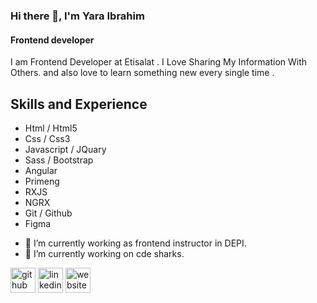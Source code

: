 
### Hi there 👋, I'm Yara Ibrahim
#### Frontend developer
<!-- ![Frontend developer](https://arturssmirnovs.github.io/github-profile-readme-generator/images/banner.png) -->

I am Frontend Developer at Etisalat . I Love Sharing My Information With Others. and also love to learn something new every single time .

## Skills and Experience
* Html / Html5
* Css / Css3
* Javascript / JQuary
* Sass / Bootstrap
* Angular
* Primeng
* RXJS
* NGRX
* Git / Github
* Figma

- 🔭 I’m currently working as frontend instructor in DEPI.
- 🔭 I’m currently working on cde sharks.
  


[<img src='https://cdn.jsdelivr.net/npm/simple-icons@3.0.1/icons/github.svg' alt='github' height='40'>](https://github.com/Yarahegazy502)  [<img src='https://cdn.jsdelivr.net/npm/simple-icons@3.0.1/icons/linkedin.svg' alt='linkedin' height='40'>](https://www.linkedin.com/in/yara-hegazy-61b208190/)  [<img src='https://cdn.jsdelivr.net/npm/simple-icons@3.0.1/icons/icloud.svg' alt='website' height='40'>](yaraibrahim.netlify.app)  


